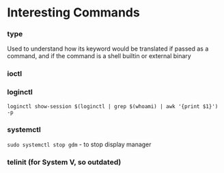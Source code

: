 # Interesting Commands

### type
Used to understand how its keyword would be translated if passed as a command, and if the command is a shell builtin or external binary

### ioctl

### loginctl

`loginctl show-session $(loginctl | grep $(whoami) | awk '{print $1}') -p`

### systemctl

`sudo systemctl stop gdm` - to stop display manager

### telinit (for System V, so outdated)
